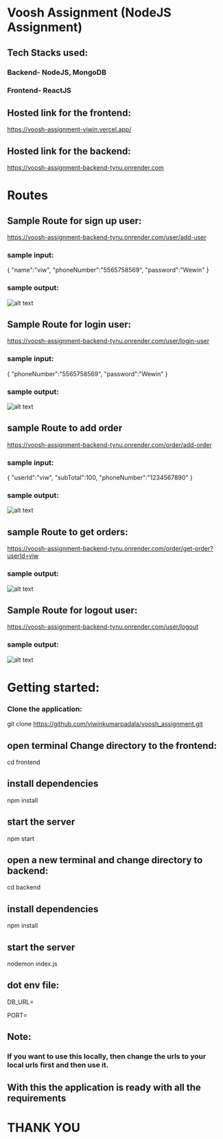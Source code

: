 # Voosh Assignment (NodeJS Assignment)

## Tech Stacks used:
### Backend- NodeJS, MongoDB
### Frontend- ReactJS

## Hosted link for the frontend:
https://voosh-assignment-viwin.vercel.app/

## Hosted link for the backend:
https://voosh-assignment-backend-tynu.onrender.com

# Routes 
## Sample Route for sign up user:
https://voosh-assignment-backend-tynu.onrender.com/user/add-user

### sample input:
{   "name":"viw",
    "phoneNumber":"5565758569",
    "password":"Wewin"
}
### sample output:
![alt text](image.png)

## Sample Route for login user:
https://voosh-assignment-backend-tynu.onrender.com/user/login-user

### sample input:
{  "phoneNumber":"5565758569",
    "password":"Wewin"
}

### sample output:
![alt text](image-1.png)

## sample Route to add order
https://voosh-assignment-backend-tynu.onrender.com/order/add-order

### sample input:
{  "userId":"viw",
   "subTotal":100,
   "phoneNumber":"1234567890"
}

### sample output:
![alt text](image-3.png)

## sample Route to get orders:

https://voosh-assignment-backend-tynu.onrender.com/order/get-order?userId=viw

### sample output:
![alt text](image-4.png)

## Sample Route for logout user:
https://voosh-assignment-backend-tynu.onrender.com/user/logout

### sample output:
![alt text](image-2.png)
# Getting started:

### Clone the application: 
git clone https://github.com/viwinkumarpadala/voosh_assignment.git

## open terminal Change directory to the frontend:
cd frontend
## install dependencies
npm install
## start the server
npm start

## open a new terminal and change directory to backend:
cd backend
## install dependencies
npm install
## start the server
nodemon index.js


## dot env file:
 DB_URL=

 PORT=


## Note:
### If you want to use this locally, then change the urls to your local urls first and then use it.

## With this the application is ready with all the requirements


# THANK YOU
